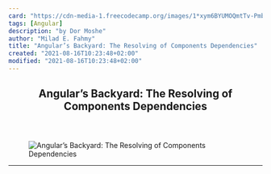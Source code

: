 ```yaml
---
card: "https://cdn-media-1.freecodecamp.org/images/1*xym6BYUMOQmtTv-Pmbs4mQ.jpeg"
tags: [Angular]
description: "by Dor Moshe"
author: "Milad E. Fahmy"
title: "Angular’s Backyard: The Resolving of Components Dependencies"
created: "2021-08-16T10:23:48+02:00"
modified: "2021-08-16T10:23:48+02:00"
---
```

<div class="site-wrapper">
<main id="site-main" class="site-main outer">
<div class="inner">
<article class="post-full post tag-angular tag-web-development tag-angular2 tag-front-end-development tag-javascript ">
<header class="post-full-header">
<h1 class="post-full-title">Angular’s Backyard: The Resolving of Components Dependencies</h1>
</header>
<figure class="post-full-image">
<picture>
<source media="(max-width: 700px)" sizes="1px" srcset="data:image/gif;base64,R0lGODlhAQABAIAAAAAAAP///yH5BAEAAAAALAAAAAABAAEAAAIBRAA7 1w">
<source media="(min-width: 701px)" sizes="(max-width: 800px) 400px,
(max-width: 1170px) 700px,
1400px" srcset="https://cdn-media-1.freecodecamp.org/images/1*xym6BYUMOQmtTv-Pmbs4mQ.jpeg 300w,
https://cdn-media-1.freecodecamp.org/images/1*xym6BYUMOQmtTv-Pmbs4mQ.jpeg 600w,
https://cdn-media-1.freecodecamp.org/images/1*xym6BYUMOQmtTv-Pmbs4mQ.jpeg 1000w,
https://cdn-media-1.freecodecamp.org/images/1*xym6BYUMOQmtTv-Pmbs4mQ.jpeg 2000w">
<img onerror="this.style.display='none'" src="https://cdn-media-1.freecodecamp.org/images/1*xym6BYUMOQmtTv-Pmbs4mQ.jpeg" alt="Angular’s Backyard: The Resolving of Components Dependencies">
</picture>
</figure>
<section class="post-full-content">
<div class="post-content medium-migrated-article">
</div>
<hr>
</section>
</article>
</div>
</main>
</div>
<!-- Google Tag Manager (noscript) -->
<!-- End Google Tag Manager (noscript) -->
